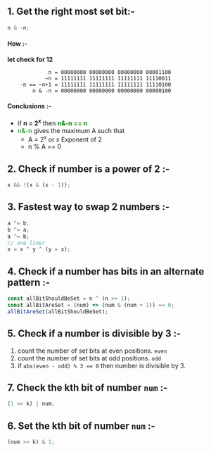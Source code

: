 ## 1. Get the right most set bit:-

```javascript
n & -n;
```

#### How :-

**let check for 12**

```
             n = 00000000 00000000 00000000 00001100
            ~n = 11111111 11111111 11111111 11110011
    -n == ~n+1 = 11111111 11111111 11111111 11110100
        n & -n = 00000000 00000000 00000000 00000100
```

#### Conclusions :-

- if **n = 2<sup>x</sup>** then <span style="color:green">**n&-n == n**</span>
- <span style="color:green">n&-n</span> gives the maximum A such that
  - A = 2<sup>x</sup> or x Exponent of 2
  - n % A == 0

## 2. Check if number is a power of 2 :-

```javascript
x && !(x & (x - 1));
```

## 3. Fastest way to swap 2 numbers :-

```javascript
a ^= b;
b ^= a;
a ^= b;
// one liner
x = x ^ y ^ (y = x);
```

## 4. Check if a number has bits in an alternate pattern :-

```javascript
const allBitShouldBeSet = n ^ (n >> 1);
const allBitAreSet = (num) => (num & (num + 1)) == 0;
allBitAreSet(allBitShouldBeSet);
```

## 5. Check if a number is divisible by 3 :-

1. count the number of set bits at even positions. `even`
2. count the number of set bits at odd positions. `odd`
3. if `abs(even - odd) % 3 == 0` then number is divisible by 3.

## 7. Check the kth bit of number `num` :-

```javascript
(1 << k) | num;
```

## 6. Set the kth bit of number `num` :-

```javascript
(num >> k) & 1;
```
